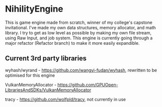 # NihilityEngine

This is game engine made from scratch, winner of my college's capstone invitational. I've made my own data structures, memory allocator, and math library. I try to get as low level as possible by making my own file stream, using Raw Input, and job system. This engine is currently going through a major 
refactor (Refactor branch) to make it more easily expandible.

## Current 3rd party libraries
wyhash/wyrand - https://github.com/wangyi-fudan/wyhash, rewritten to be optimised for this engine

VulkanMemoryAllocator - https://github.com/GPUOpen-LibrariesAndSDKs/VulkanMemoryAllocator

tracy - https://github.com/wolfpld/tracy, not currently in use
